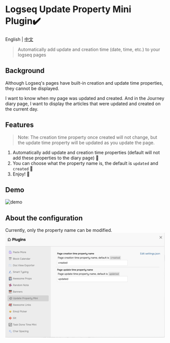 # Logseq Update Property Mini Plugin✔️

English | [中文](./README.md)

> Automatically add update and creation time (date, time, etc.) to your logseq pages

## Background

Although Logseq's pages have built-in creation and update time properties, they cannot be displayed.

I want to know when my page was updated and created. And in the Journey diary page, I want to display the articles that were updated and created on the current day.

## Features

> Note: The creation time property once created will not change, but the update time property will be updated as you update the page.

1. Automatically add update and creation time properties (default will not add these properties to the diary page) 🔨
2. You can choose what the property name is, the default is `updated` and `created` 📝
3. Enjoy! 🎉

## Demo

![demo](screenshots/demo.png)

## About the configuration

Currently, only the property name can be modified.
![settings](screenshots/settings-en.png)
